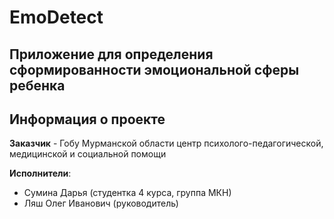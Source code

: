 # EmoDetect

## Приложение для определения сформированности эмоциональной сферы ребенка

## Информация о проекте 

**Заказчик** - Гобу Мурманской области центр психолого-педагогической, медицинской и социальной помощи

**Исполнители**:

* Сумина Дарья (студентка 4 курса, группа МКН)
* Ляш Олег Иванович (руководитель)
